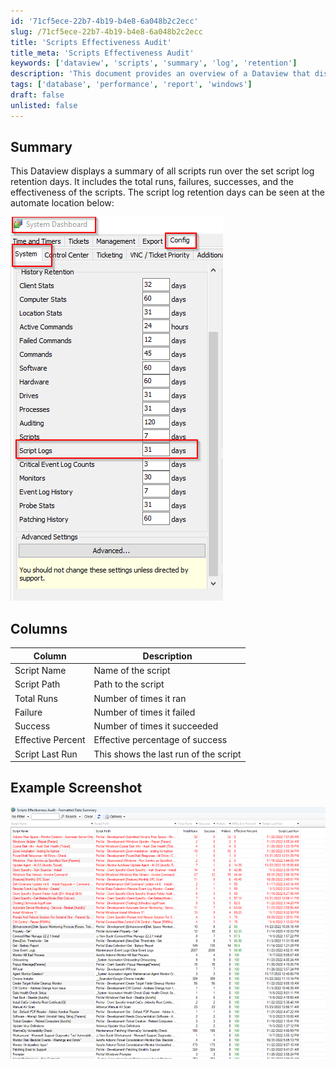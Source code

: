 ```yaml
---
id: '71cf5ece-22b7-4b19-b4e8-6a048b2c2ecc'
slug: /71cf5ece-22b7-4b19-b4e8-6a048b2c2ecc
title: 'Scripts Effectiveness Audit'
title_meta: 'Scripts Effectiveness Audit'
keywords: ['dataview', 'scripts', 'summary', 'log', 'retention']
description: 'This document provides an overview of a Dataview that displays a summary of all scripts run over the specified script log retention days, including total runs, failures, successes, and effectiveness metrics.'
tags: ['database', 'performance', 'report', 'windows']
draft: false
unlisted: false
---
```


## Summary

This Dataview displays a summary of all scripts run over the set script log retention days. It includes the total runs, failures, successes, and the effectiveness of the scripts. The script log retention days can be seen at the automate location below:

![Script Log Retention Days](../../../static/img/docs/71cf5ece-22b7-4b19-b4e8-6a048b2c2ecc/image_1.png)

## Columns

| Column              | Description                          |
|---------------------|--------------------------------------|
| Script Name         | Name of the script                   |
| Script Path         | Path to the script                   |
| Total Runs          | Number of times it ran               |
| Failure             | Number of times it failed            |
| Success             | Number of times it succeeded         |
| Effective Percent    | Effective percentage of success      |
| Script Last Run     | This shows the last run of the script|

## Example Screenshot

![Example Screenshot](../../../static/img/docs/71cf5ece-22b7-4b19-b4e8-6a048b2c2ecc/image_2.png)

